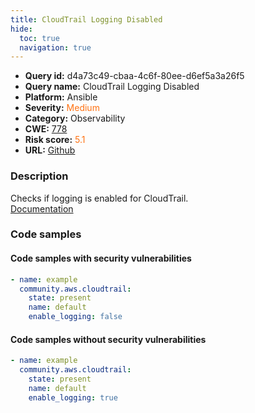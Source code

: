 ```yaml
---
title: CloudTrail Logging Disabled
hide:
  toc: true
  navigation: true
---
```


<style>
  .highlight .hll {
    background-color: #ff171742;
  }
  .md-content {
    max-width: 1100px;
    margin: 0 auto;
  }
</style>

-   **Query id:** d4a73c49-cbaa-4c6f-80ee-d6ef5a3a26f5
-   **Query name:** CloudTrail Logging Disabled
-   **Platform:** Ansible
-   **Severity:** <span style="color:#ff7213">Medium</span>
-   **Category:** Observability
-   **CWE:** <a href="https://cwe.mitre.org/data/definitions/778.html" onclick="newWindowOpenerSafe(event, 'https://cwe.mitre.org/data/definitions/778.html')">778</a>
-   **Risk score:** <span style="color:#ff7213">5.1</span>
-   **URL:** [Github](https://github.com/Checkmarx/kics/tree/master/assets/queries/ansible/aws/cloudtrail_logging_disabled)

### Description
Checks if logging is enabled for CloudTrail.<br>
[Documentation](https://docs.ansible.com/ansible/latest/collections/community/aws/cloudtrail_module.html#parameter-enable_logging)

### Code samples
#### Code samples with security vulnerabilities
```yaml title="Positive test num. 1 - yaml file" hl_lines="5"
- name: example
  community.aws.cloudtrail:
    state: present
    name: default
    enable_logging: false

```


#### Code samples without security vulnerabilities
```yaml title="Negative test num. 1 - yaml file"
- name: example
  community.aws.cloudtrail:
    state: present
    name: default
    enable_logging: true

```

